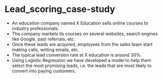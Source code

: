 # Lead_scoring_case-study
- An education company named X Education sells online courses to industry professionals.
- The company markets its courses on several websites, search engines like Google, past referrals, etc.
- Once these leads are acquired, employees from the sales team start making calls, writing emails, etc.
- The typical lead conversion rate at X education is around 30%.
- Using Logistic Regression we have developed a model to help them select the most promising leads, i.e. the leads that are most likely to convert into paying customers.
